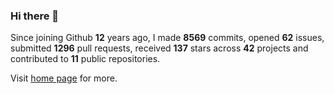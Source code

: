 ### Hi there 👋

Since joining Github **12** years ago, I made **8569** commits, opened **62** issues, submitted **1296** pull requests, received **137** stars across **42** projects and contributed to **11** public repositories.

Visit <a href="https://j15h.nu">home page</a> for more.
